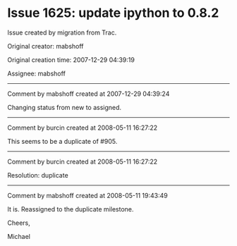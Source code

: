 # Issue 1625: update ipython to 0.8.2

Issue created by migration from Trac.

Original creator: mabshoff

Original creation time: 2007-12-29 04:39:19

Assignee: mabshoff




---

Comment by mabshoff created at 2007-12-29 04:39:24

Changing status from new to assigned.


---

Comment by burcin created at 2008-05-11 16:27:22

This seems to be a duplicate of #905.


---

Comment by burcin created at 2008-05-11 16:27:22

Resolution: duplicate


---

Comment by mabshoff created at 2008-05-11 19:43:49

It is. Reassigned to the duplicate milestone.

Cheers,

Michael
